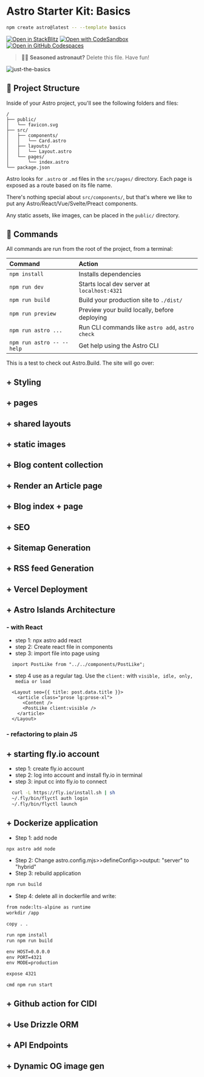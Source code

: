 # Astro Starter Kit: Basics

```sh
npm create astro@latest -- --template basics
```

[![Open in StackBlitz](https://developer.stackblitz.com/img/open_in_stackblitz.svg)](https://stackblitz.com/github/withastro/astro/tree/latest/examples/basics)
[![Open with CodeSandbox](https://assets.codesandbox.io/github/button-edit-lime.svg)](https://codesandbox.io/p/sandbox/github/withastro/astro/tree/latest/examples/basics)
[![Open in GitHub Codespaces](https://github.com/codespaces/badge.svg)](https://codespaces.new/withastro/astro?devcontainer_path=.devcontainer/basics/devcontainer.json)

> 🧑‍🚀 **Seasoned astronaut?** Delete this file. Have fun!

![just-the-basics](https://github.com/withastro/astro/assets/2244813/a0a5533c-a856-4198-8470-2d67b1d7c554)

## 🚀 Project Structure

Inside of your Astro project, you'll see the following folders and files:

```text
/
├── public/
│   └── favicon.svg
├── src/
│   ├── components/
│   │   └── Card.astro
│   ├── layouts/
│   │   └── Layout.astro
│   └── pages/
│       └── index.astro
└── package.json
```

Astro looks for `.astro` or `.md` files in the `src/pages/` directory. Each page is exposed as a route based on its file name.

There's nothing special about `src/components/`, but that's where we like to put any Astro/React/Vue/Svelte/Preact components.

Any static assets, like images, can be placed in the `public/` directory.

## 🧞 Commands

All commands are run from the root of the project, from a terminal:

| Command                   | Action                                           |
| :------------------------ | :----------------------------------------------- |
| `npm install`             | Installs dependencies                            |
| `npm run dev`             | Starts local dev server at `localhost:4321`      |
| `npm run build`           | Build your production site to `./dist/`          |
| `npm run preview`         | Preview your build locally, before deploying     |
| `npm run astro ...`       | Run CLI commands like `astro add`, `astro check` |
| `npm run astro -- --help` | Get help using the Astro CLI                     |

This is a test to check out Astro.Build. The site will go over:
## + Styling 
## + pages
## + shared layouts
## + static images 
## + Blog content collection
## + Render an Article page 
## + Blog index + page 
## + SEO 
## + Sitemap Generation
## + RSS feed Generation 
## + Vercel Deployment
## + Astro Islands Architecture 
### - with React
- step 1: npx astro add react
- step 2: Create react file in components
- step 3: import file into page using
``` tsx
  import PostLike from "../../components/PostLike";
```
- step 4 use as a regular tag. Use the `client:` with `visible, idle, only, media or load`  
``` tsx
  <Layout seo={{ title: post.data.title }}>
    <article class="prose lg:prose-xl">
      <Content />
      <PostLike client:visible />
    </article>
  </Layout>
```
###  - refactoring to plain JS 
## + starting fly.io account 
- step 1: create fly.io account 
- step 2: log into account and install fly.io in terminal
- step 3: input cc into fly.io to connect
``` sh
  curl -L https://fly.io/install.sh | sh
  ~/.fly/bin/flyctl auth login
  ~/.fly/bin/flyctl launch
```
## + Dockerize application
- Step 1: add node
``` sh
npx astro add node
```
- Step 2: Change astro.config.mjs>>defineConfig>>output: "server" to "hybrid"
- Step 3: rebuild application
```sh 
npm run build 
```
- Step 4: delete all in dockerfile and write:
```dockerfile
from node:lts-alpine as runtime
workdir /app 

copy . .

run npm install
run npm run build 

env HOST=0.0.0.0
env PORT=4321
env MODE=production 

expose 4321

cmd npm run start 

```
## + Github action for CIDI
## + Use Drizzle ORM 
## + API Endpoints
## + Dynamic OG image gen 
